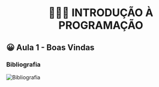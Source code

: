 <h1 align="center">👨🏻‍💻 INTRODUÇÃO À PROGRAMAÇÃO</h1>

## 😀 Aula 1 - Boas Vindas

### Bibliografia

![Bibliografia](https://user-images.githubusercontent.com/22121448/90568697-cc6e4c00-e182-11ea-981d-d581e53ed936.png)

